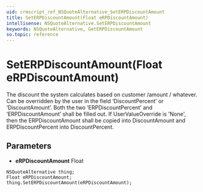 ```yaml
---
uid: crmscript_ref_NSQuoteAlternative_SetERPDiscountAmount
title: SetERPDiscountAmount(Float eRPDiscountAmount)
intellisense: NSQuoteAlternative.SetERPDiscountAmount
keywords: NSQuoteAlternative, GetERPDiscountAmount
so.topic: reference
---
```


# SetERPDiscountAmount(Float eRPDiscountAmount)

The discount the system calculates based on customer /amount / whatever. Can be overridden by the user in the field ‘DiscountPercent’ or ‘DiscountAmount’. Both the two ‘ERPDiscountPercent’ and ‘ERPDiscountAmount’ shall be filled out. If UserValueOverride is 'None', then the ERPDiscountAmount shall be copied into DiscountAmount and ERPDiscountPercent into DiscountPercent.

## Parameters

* **eRPDiscountAmount** Float

```crmscript
NSQuoteAlternative thing;
Float eRPDiscountAmount;
thing.SetERPDiscountAmount(eRPDiscountAmount);
```

